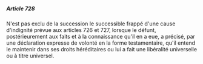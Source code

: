 ##### Article 728

N'est pas exclu de la succession le successible frappé d'une cause d'indignité prévue aux articles 726 et 727, lorsque le défunt, postérieurement aux faits et à la connaissance qu'il en a eue, a précisé, par une déclaration expresse de volonté en la forme testamentaire, qu'il entend le maintenir dans ses droits héréditaires ou lui a fait une libéralité universelle ou à titre universel.


